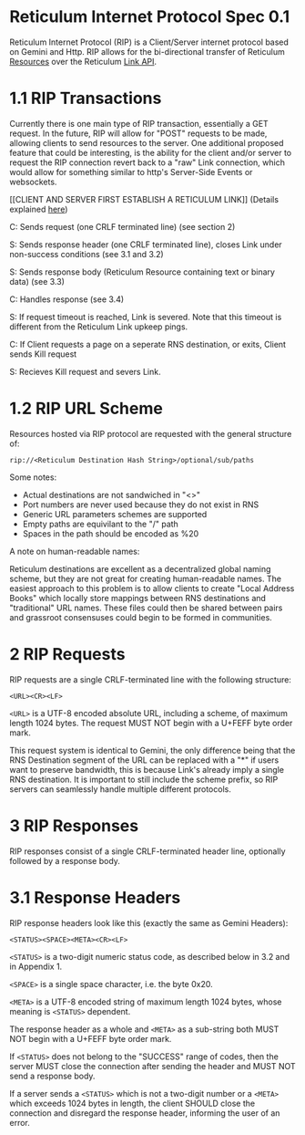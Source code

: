 # Reticulum Internet Protocol Spec 0.1

Reticulum Internet Protocol (RIP) is a Client/Server internet protocol based on Gemini and Http. RIP allows for the bi-directional transfer of Reticulum [Resources](https://markqvist.github.io/Reticulum/manual/reference.html#resource) over the Reticulum [Link API](https://markqvist.github.io/Reticulum/manual/reference.html#link). 

# 1.1 RIP Transactions

Currently there is one main type of RIP transaction, essentially a GET request. In the future, RIP will allow for "POST" requests to be made, allowing clients to send resources to the server. One additional proposed feature that could be interesting, is the ability for the client and/or server to request the RIP connection revert back to a "raw" Link connection, which would allow for something similar to http's Server-Side Events or websockets. 

[[CLIENT AND SERVER FIRST ESTABLISH A RETICULUM LINK]] (Details explained [here](https://markqvist.github.io/Reticulum/manual/understanding.html#link-establishment-in-detail))

C:   Sends request (one CRLF terminated line) (see section 2)
	

S:   Sends response header (one CRLF terminated line), closes Link under non-success conditions (see 3.1 and 3.2)
	

S:   Sends response body (Reticulum Resource containing text or binary data) (see 3.3)
	

C:   Handles response (see 3.4)


S:   If request timeout is reached, Link is severed. Note that this timeout is different from the Reticulum Link upkeep pings.


C:   If Client requests a page on a seperate RNS destination, or exits, Client sends Kill request


S:   Recieves Kill request and severs Link.

# 1.2 RIP URL Scheme
Resources hosted via RIP protocol are requested with the general structure of: 

`rip://<Reticulum Destination Hash String>/optional/sub/paths`

Some notes:
- Actual destinations are not sandwiched in "<>"
- Port numbers are never used because they do not exist in RNS
- Generic URL parameters schemes are supported
- Empty paths are equivilant to the "/" path
- Spaces in the path should be encoded as %20

A note on human-readable names:

Reticulum destinations are excellent as a decentralized global naming scheme, but they are not great for creating human-readable names. The easiest approach to this problem is to allow clients to create "Local Address Books" which locally store mappings between RNS destinations and "traditional" URL names. These files could then be shared between pairs and grassroot consensuses could begin to be formed in communities.

# 2 RIP Requests
RIP requests are a single CRLF-terminated line with the following structure:

`<URL><CR><LF>`

`<URL>` is a UTF-8 encoded absolute URL, including a scheme, of maximum length 1024 bytes.  The request MUST NOT begin with a U+FEFF byte order mark.

This request system is identical to Gemini, the only difference being that the RNS Destination segment of the URL can be replaced with a "\*" if users want to preserve bandwidth, this is because Link's already imply a single RNS destination. It is important to still include the scheme prefix, so RIP servers can seamlessly handle multiple different protocols.

# 3 RIP Responses
RIP responses consist of a single CRLF-terminated header line, optionally followed by a response body.

# 3.1 Response Headers
RIP response headers look like this (exactly the same as Gemini Headers):
	

`<STATUS><SPACE><META><CR><LF>`


`<STATUS>` is a two-digit numeric status code, as described below in 3.2 and in Appendix 1.


`<SPACE>` is a single space character, i.e. the byte 0x20.


`<META>` is a UTF-8 encoded string of maximum length 1024 bytes, whose meaning is `<STATUS>` dependent.


The response header as a whole and `<META>` as a sub-string both MUST NOT begin with a U+FEFF byte order mark.


If `<STATUS>` does not belong to the "SUCCESS" range of codes, then the server MUST close the connection after sending the header and MUST NOT send a response body.


If a server sends a `<STATUS>` which is not a two-digit number or a `<META>` which exceeds 1024 bytes in length, the client SHOULD close the connection and disregard the response header, informing the user of an error.
	
	
	

	



